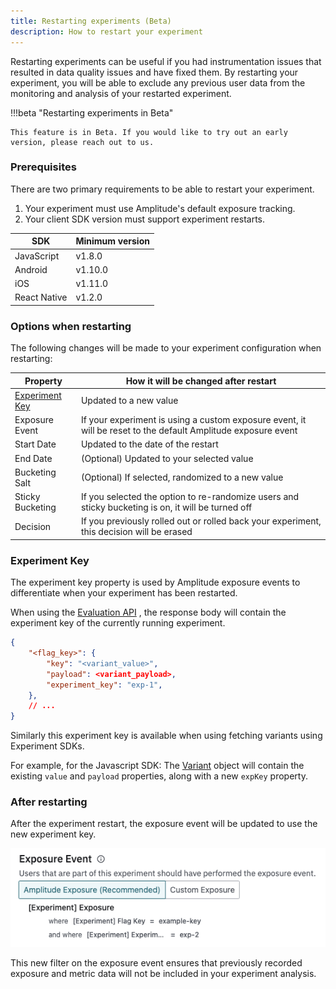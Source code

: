 ```yaml
---
title: Restarting experiments (Beta)
description: How to restart your experiment
---
```


Restarting experiments can be useful if you had instrumentation issues that resulted in data quality issues and have fixed them. By restarting your experiment, you will be able to exclude any previous user data from the monitoring and analysis of your restarted experiment.

!!!beta "Restarting experiments in Beta"

    This feature is in Beta. If you would like to try out an early version, please reach out to us.

### Prerequisites

There are two primary requirements to be able to restart your experiment.

1. Your experiment must use Amplitude's default exposure tracking.
2. Your client SDK version must support experiment restarts.

| SDK | Minimum version |
| --- | --- |
| JavaScript | v1.8.0 |
| Android | v1.10.0 |
| iOS | v1.11.0 |
| React Native | v1.2.0 |

### Options when restarting

The following changes will be made to your experiment configuration when restarting:

| Property | How it will be changed after restart |
| --- | --- |
| [Experiment Key](#experiment-key) | Updated to a new value |
| Exposure Event | If your experiment is using a custom exposure event, it will be reset to the default Amplitude exposure event |
| Start Date | Updated to the date of the restart |
| End Date | (Optional) Updated to your selected value |
| Bucketing Salt | (Optional) If selected, randomized to a new value |
| Sticky Bucketing | If you selected the option to re-randomize users and sticky bucketing is on, it will be turned off |
| Decision | If you previously rolled out or rolled back your experiment, this decision will be erased |

### Experiment Key

The experiment key property is used by Amplitude exposure events to differentiate when your experiment has been restarted. 

When using the [Evaluation API](../../../apis/evaluation-api) , the response body will contain the experiment key of the currently running experiment.

```json
{
    "<flag_key>": {
        "key": "<variant_value>",
        "payload": <variant_payload>,
        "experiment_key": "exp-1",
    },
    // ...
}
```

Similarly this experiment key is available when using fetching variants using Experiment SDKs.

For example, for the Javascript SDK:
The [Variant](../../../sdks/javascript-sdk/#variant) object will contain the existing `value` and `payload` properties, along with a new `expKey` property.

### After restarting

After the experiment restart, the exposure event will be updated to use the new experiment key.

![Screenshot of exposure event](../../../assets/images/experiment/exposure-event-with-exp-key.png)

This new filter on the exposure event ensures that previously recorded exposure and metric data will not be included in your experiment analysis.